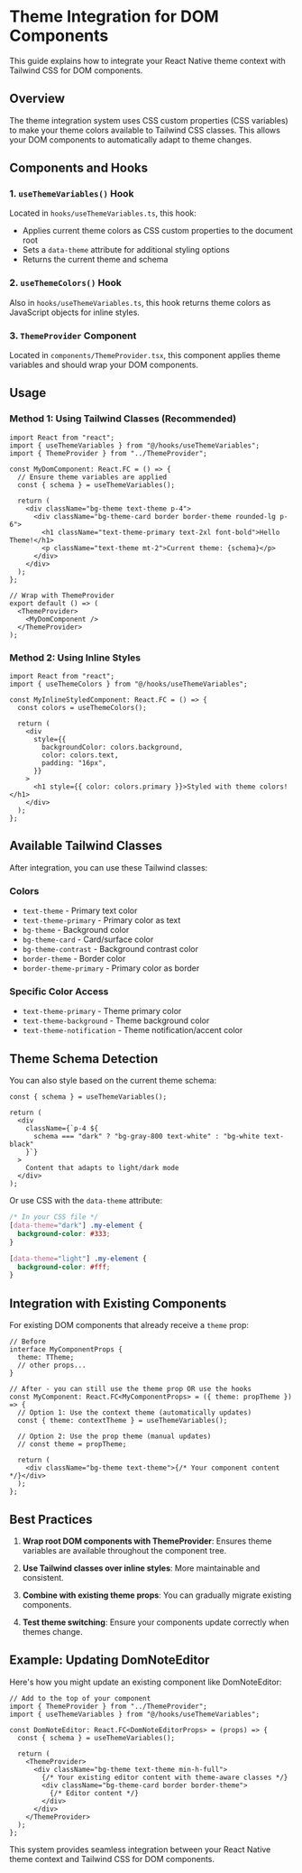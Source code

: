 # Theme Integration for DOM Components

This guide explains how to integrate your React Native theme context with Tailwind CSS for DOM components.

## Overview

The theme integration system uses CSS custom properties (CSS variables) to make your theme colors available to Tailwind CSS classes. This allows your DOM components to automatically adapt to theme changes.

## Components and Hooks

### 1. `useThemeVariables()` Hook

Located in `hooks/useThemeVariables.ts`, this hook:

- Applies current theme colors as CSS custom properties to the document root
- Sets a `data-theme` attribute for additional styling options
- Returns the current theme and schema

### 2. `useThemeColors()` Hook

Also in `hooks/useThemeVariables.ts`, this hook returns theme colors as JavaScript objects for inline styles.

### 3. `ThemeProvider` Component

Located in `components/ThemeProvider.tsx`, this component applies theme variables and should wrap your DOM components.

## Usage

### Method 1: Using Tailwind Classes (Recommended)

```tsx
import React from "react";
import { useThemeVariables } from "@/hooks/useThemeVariables";
import { ThemeProvider } from "../ThemeProvider";

const MyDomComponent: React.FC = () => {
  // Ensure theme variables are applied
  const { schema } = useThemeVariables();

  return (
    <div className="bg-theme text-theme p-4">
      <div className="bg-theme-card border border-theme rounded-lg p-6">
        <h1 className="text-theme-primary text-2xl font-bold">Hello Theme!</h1>
        <p className="text-theme mt-2">Current theme: {schema}</p>
      </div>
    </div>
  );
};

// Wrap with ThemeProvider
export default () => (
  <ThemeProvider>
    <MyDomComponent />
  </ThemeProvider>
);
```

### Method 2: Using Inline Styles

```tsx
import React from "react";
import { useThemeColors } from "@/hooks/useThemeVariables";

const MyInlineStyledComponent: React.FC = () => {
  const colors = useThemeColors();

  return (
    <div
      style={{
        backgroundColor: colors.background,
        color: colors.text,
        padding: "16px",
      }}
    >
      <h1 style={{ color: colors.primary }}>Styled with theme colors!</h1>
    </div>
  );
};
```

## Available Tailwind Classes

After integration, you can use these Tailwind classes:

### Colors

- `text-theme` - Primary text color
- `text-theme-primary` - Primary color as text
- `bg-theme` - Background color
- `bg-theme-card` - Card/surface color
- `bg-theme-contrast` - Background contrast color
- `border-theme` - Border color
- `border-theme-primary` - Primary color as border

### Specific Color Access

- `text-theme-primary` - Theme primary color
- `text-theme-background` - Theme background color
- `text-theme-notification` - Theme notification/accent color

## Theme Schema Detection

You can also style based on the current theme schema:

```tsx
const { schema } = useThemeVariables();

return (
  <div
    className={`p-4 ${
      schema === "dark" ? "bg-gray-800 text-white" : "bg-white text-black"
    }`}
  >
    Content that adapts to light/dark mode
  </div>
);
```

Or use CSS with the `data-theme` attribute:

```css
/* In your CSS file */
[data-theme="dark"] .my-element {
  background-color: #333;
}

[data-theme="light"] .my-element {
  background-color: #fff;
}
```

## Integration with Existing Components

For existing DOM components that already receive a `theme` prop:

```tsx
// Before
interface MyComponentProps {
  theme: TTheme;
  // other props...
}

// After - you can still use the theme prop OR use the hooks
const MyComponent: React.FC<MyComponentProps> = ({ theme: propTheme }) => {
  // Option 1: Use the context theme (automatically updates)
  const { theme: contextTheme } = useThemeVariables();

  // Option 2: Use the prop theme (manual updates)
  // const theme = propTheme;

  return (
    <div className="bg-theme text-theme">{/* Your component content */}</div>
  );
};
```

## Best Practices

1. **Wrap root DOM components with ThemeProvider**: Ensures theme variables are available throughout the component tree.

2. **Use Tailwind classes over inline styles**: More maintainable and consistent.

3. **Combine with existing theme props**: You can gradually migrate existing components.

4. **Test theme switching**: Ensure your components update correctly when themes change.

## Example: Updating DomNoteEditor

Here's how you might update an existing component like DomNoteEditor:

```tsx
// Add to the top of your component
import { ThemeProvider } from "../ThemeProvider";
import { useThemeVariables } from "@/hooks/useThemeVariables";

const DomNoteEditor: React.FC<DomNoteEditorProps> = (props) => {
  const { schema } = useThemeVariables();

  return (
    <ThemeProvider>
      <div className="bg-theme text-theme min-h-full">
        {/* Your existing editor content with theme-aware classes */}
        <div className="bg-theme-card border border-theme">
          {/* Editor content */}
        </div>
      </div>
    </ThemeProvider>
  );
};
```

This system provides seamless integration between your React Native theme context and Tailwind CSS for DOM components.
